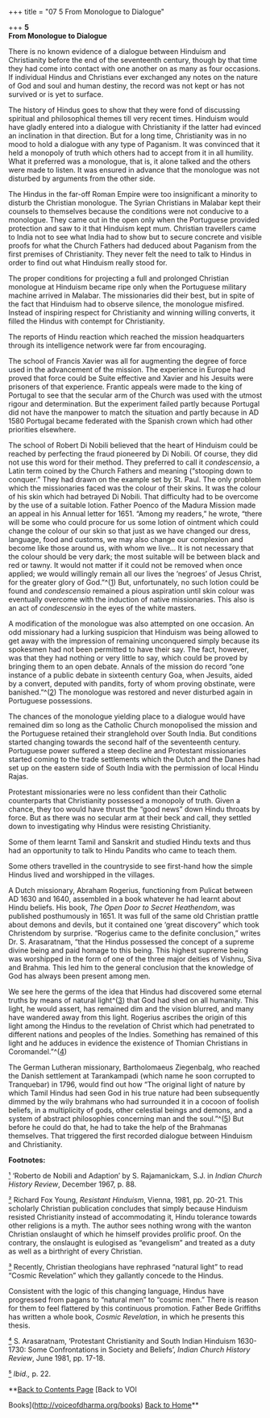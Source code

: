 +++
title = "07 5 From Monologue to Dialogue"

+++
**5**  
**From Monologue to Dialogue**

There is no known evidence of a dialogue between Hinduism and Christianity before the end of the seventeenth century, though by that time they had come into contact with one another on as many as four occasions. If individual Hindus and Christians ever exchanged any notes on the nature of God and soul and human destiny, the record was not kept or has not survived or is yet to surface.

The history of Hindus goes to show that they were fond of discussing spiritual and philosophical themes till very recent times. Hinduism would have gladly entered into a dialogue with Christianity if the latter had evinced an inclination in that direction. But for a long time, Christianity was in no mood to hold a dialogue with any type of Paganism. It was convinced that it held a monopoly of truth which others had to accept from it in all humility. What it preferred was a monologue, that is, it alone talked and the others were made to listen. It was ensured in advance that the monologue was not disturbed by arguments from the other side.

The Hindus in the far-off Roman Empire were too insignificant a minority to disturb the Christian monologue. The Syrian Christians in Malabar kept their counsels to themselves because the conditions were not conducive to a monologue. They came out in the open only when the Portuguese provided protection and saw to it that Hinduism kept mum. Christian travellers came to India not to see what India had to show but to secure concrete and visible proofs for what the Church Fathers had deduced about Paganism from the first premises of Christianity. They never felt the need to talk to Hindus in order to find out what Hinduism really stood for.

The proper conditions for projecting a full and prolonged Christian monologue at Hinduism became ripe only when the Portuguese military machine arrived in Malabar.  The missionaries did their best, but in spite of the fact that Hinduism had to observe silence, the monologue misfired. Instead of inspiring respect for Christianity and winning willing converts, it filled the Hindus with contempt for Christianity. 

The reports of Hindu reaction which reached the mission headquarters through its intelligence network were far from encouraging.

The school of Francis Xavier was all for augmenting the degree of force used in the advancement of the mission.  The experience in Europe had proved that force could be Suite effective and Xavier and his Jesuits were prisoners of that experience.  Frantic appeals were made to the king of Portugal to see that the secular arm of the Church was used with the utmost rigour and determination.  But the experiment failed partly because Portugal did not have the manpower to match the situation and partly because in AD 1580 Portugal became federated with the Spanish crown which had other priorities elsewhere.

The school of Robert Di Nobili believed that the heart of Hinduism could be reached by perfecting the fraud pioneered by Di Nobili.  Of course, they did not use this word for their method.  They preferred to call it *condescensio*, a Latin term coined by the Church Fathers and meaning (“stooping down to conquer.” They had drawn on the example set by St. Paul.  The only problem which the missionaries faced was the colour of their skins.  It was the colour of his skin which had betrayed Di Nobili.  That difficulty had to be overcome by the use of a suitable lotion.  Father Poenco of the Madura Mission made an appeal in his Annual letter for 1651.  “Among my readers,” he wrote, “there will be some who could procure for us some lotion of ointment which could change the colour of our skin so that just as we have changed our dress, language, food and customs, we may also change our complexion and become like those around us, with whom we live... It is not necessary that the colour should be very dark; the most suitable will be between black and red or tawny.  It would not matter if it could not be removed when once applied; we would willingly remain all our lives the ‘negroes’ of Jesus Christ, for the greater glory of God.”^([1](#1)) But, unfortunately, no such lotion could be found and *condescensio* remained a pious aspiration until skin colour was eventually overcome with the induction of native missionaries.  This also is an act of *condescensio* in the eyes of the white masters.

A modification of the monologue was also attempted on one occasion.  An odd missionary had a lurking suspicion that Hinduism was being allowed to get away with the impression of remaining unconquered simply because its spokesmen had not been permitted to have their say.  The fact, however, was that they had nothing or very little to say, which could be proved by bringing them to an open debate.  Annals of the mission do record “one instance of a public debate in sixteenth century Goa, when Jesuits, aided by a convert, deputed with pandits, forty of whom proving obstinate, were banished.”^([2](#2)) The monologue was restored and never disturbed again in Portuguese possessions.

The chances of the monologue yielding place to a dialogue would have remained dim so long as the Catholic Church monopolised the mission and the Portuguese retained their stranglehold over South India.  But conditions started changing towards the second half of the seventeenth century.  Portuguese power suffered a steep decline and Protestant missionaries started coming to the trade settlements which the Dutch and the Danes had set up on the eastern side of South India with the permission of local Hindu Rajas.

Protestant missionaries were no less confident than their Catholic counterparts that Christianity possessed a monopoly of truth. Given a chance, they too would have thrust the “good news” down Hindu throats by force.  But as there was no secular arm at their beck and call, they settled down to investigating why Hindus were resisting Christianity. 

Some of them learnt Tamil and Sanskrit and studied Hindu texts and thus had an opportunity to talk to Hindu Pandits who came to teach them. 

Some others travelled in the countryside to see first-hand how the simple Hindus lived and worshipped in the villages.

A Dutch missionary, Abraham Rogerius, functioning from Pulicat between AD 1630 and 1640, assembled in a book whatever he had learnt about Hindu beliefs.  His book, *The Open Door to Secret Heathendom*, was published posthumously in 1651.  It was full of the same old Christian prattle about demons and devils, but it contained one ‘great discovery” which took Christendom by surprise.  “Rogerius came to the definite conclusion,” writes Dr. S. Arasaratnam, “that the Hindus possessed the concept of a supreme divine being and paid homage to this being.  This highest supreme being was worshipped in the form of one of the three major deities of Vishnu, Siva and Brahma.  This led him to the general conclusion that the knowledge of God has always been present among men. 

We see here the germs of the idea that Hindus had discovered some eternal truths by means of natural light^([3](#3)) that God had shed on all humanity.  This light, he would assert, has remained dim and the vision blurred, and many have wandered away from this light.  Rogerius ascribes the origin of this light among the Hindus to the revelation of Christ which had penetrated to different nations and peoples of the Indies.  Something has remained of this light and he adduces in evidence the existence of Thomian Christians in Coromandel.”^([4](#4))

The German Lutheran missionary, Bartholomaeus Ziegenbalg, who reached the Danish settlement at Tarankampadi (which name he soon corrupted to Tranquebar) in 1796, would find out how “The original light of nature by which Tamil Hindus had seen God in his true nature had been subsequently dimmed by the wily brahmans who had surrounded it in a cocoon of foolish beliefs, in a multiplicity of gods, other celestial beings and demons, and a system of abstract philosophies concerning man and the soul.”^([5](#5)) But before he could do that, he had to take the help of the Brahmanas themselves.  That triggered the first recorded dialogue between Hinduism and Christianity.  
 

**Footnotes:**

[¹](#1a) ‘Roberto de Nobili and Adaption’ by S. Rajamanickam, S.J. in *Indian Church History Review*, December 1967, p. 88.

[²](#2a) Richard Fox Young, *Resistant Hinduism*, Vienna, 1981, pp. 20-21. This scholarly Christian publication concludes that simply because Hinduism resisted Christianity instead of accommodating it, Hindu tolerance towards other religions is a myth.  The author sees nothing wrong with the wanton Christian onslaught of which he himself provides prolific proof. On the contrary, the onslaught is eulogised as “evangelism” and treated as a duty as well as a birthright of every Christian.

[³](#3a) Recently, Christian theologians have rephrased “natural light” to read “Cosmic Revelation” which they gallantly concede to the Hindus. 

Consistent with the logic of this changing language, Hindus have progressed from pagans to “natural men” to “cosmic men.” There is reason for them to feel flattered by this continuous promotion.  Father Bede Griffiths has written a whole book, *Cosmic Revelation*, in which he presents this thesis.

[⁴](#4a) S. Arasaratnam, ‘Protestant Christianity and South Indian Hinduism 1630-1730: Some Confrontations in Society and Beliefs’, *Indian Church History Review*, June 1981, pp. 17-18.

[⁵](#5a) *Ibid.,* p. 22.

  

**[Back to Contents Page](index.htm)    [Back to VOI

Books](http://voiceofdharma.org/books)    [Back to Home](http://voiceofdharma.org)**

